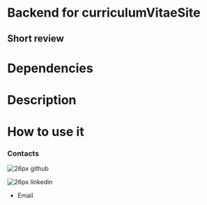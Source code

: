 # Backend for curriculumVitaeSite

## Short review


# Dependencies


# Description


# How to use it

### Contacts

![26px](https://img.icons8.com/metro/16/000000/github.png) github

![26px](https://img.icons8.com/android/14/000000/linkedin.png) linkedin

- Email

